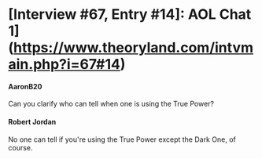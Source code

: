 # [Interview #67, Entry #14]: AOL Chat 1](https://www.theoryland.com/intvmain.php?i=67#14)

#### AaronB20

Can you clarify who can tell when one is using the True Power?

#### Robert Jordan

No one can tell if you're using the True Power except the Dark One, of course.

